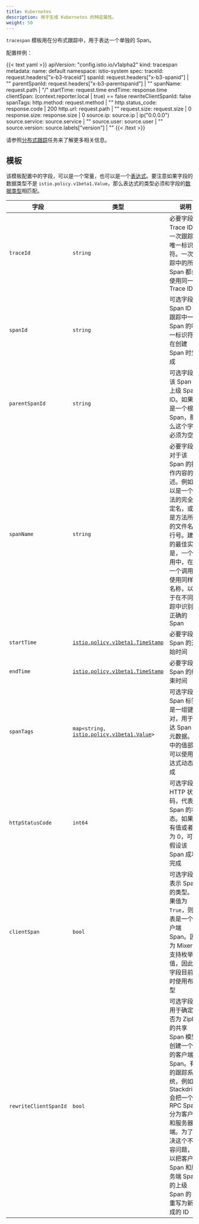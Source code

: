 ```yaml
---
title: Kubernetes
description: 用于生成 Kubernetes 的特定属性。
weight: 50
---
```


`tracespan` 模板用在分布式跟踪中，用于表达一个单独的 Span。

配置样例：

{{< text yaml >}}
apiVersion: "config.istio.io/v1alpha2"
kind: tracespan
metadata:
  name: default
  namespace: istio-system
spec:
  traceId: request.headers["x-b3-traceid"]
  spanId: request.headers["x-b3-spanid"] | ""
  parentSpanId: request.headers["x-b3-parentspanid"] | ""
  spanName: request.path | "/"
  startTime: request.time
  endTime: response.time
  clientSpan: (context.reporter.local | true) == false
  rewriteClientSpanId: false
  spanTags:
    http.method: request.method | ""
    http.status_code: response.code | 200
    http.url: request.path | ""
    request.size: request.size | 0
    response.size: response.size | 0
    source.ip: source.ip | ip("0.0.0.0")
    source.service: source.service | ""
    source.user: source.user | ""
    source.version: source.labels["version"] | ""
{{< /text >}}

请参照[分布式跟踪](/zh/docs/tasks/telemetry/distributed-tracing/)任务来了解更多相关信息。

## 模板

该模板配置中的字段，可以是一个常量，也可以是一个[表达式](/zh/docs/reference//config/policy-and-telemetry/expression-language/)。要注意如果字段的数据类型不是 `istio.policy.v1beta1.Value`，那么表达式的类型必须和字段的[数据类型](/zh/docs/reference/config/policy-and-telemetry/expression-language/#类型检查)相匹配。

|字段|类型|说明|
|---|---|---|
|`traceId`|`string`|必要字段。Trace ID 是一次跟踪的唯一标识符。一次跟踪中的所有 Span 都会使用同一个 Trace ID|
|`spanId`|`string`|可选字段。Span ID 是跟踪中一个 Span 的唯一标识符，在创建 Span 时生成|
|`parentSpanId`|`string`|可选字段。该 Span 的上级 Span ID。如果这是一个根级 Span，那么这个字段必须为空|
|`spanName`|`string`|必要字段。对于该 Span 的操作内容的描述。例如可以是一个方法的完全限定名，或者是方法所在的文件名和行号。建议的最佳实践是，一个应用中，在同一个调用点使用同样的名称，以便于在不同跟踪中识别出正确的 Span|
|`startTime`|[`istio.policy.v1beta1.TimeStamp`](/docs/reference/config/policy-and-telemetry/istio.policy.v1beta1.html#TimeStamp)|必要字段：Span 的开始时间|
|`endTime`|[`istio.policy.v1beta1.TimeStamp`](/docs/reference/config/policy-and-telemetry/istio.policy.v1beta1.html#TimeStamp)|必要字段：Span 的结束时间|
|`spanTags`|`map<string,` [`istio.policy.v1beta1.Value`](/docs/reference/config/policy-and-telemetry/istio.policy.v1beta1.html#Value)`>`|可选字段。Span 标签是一组键值对，用于表达 Span 的元数据。其中的值部分可以使用表达式动态生成|
|`httpStatusCode`|`int64`|可选字段。HTTP 状态码，代表 Span 的状态。如果没有值或者值为 0，可以假设该 Span 成功完成|
|`clientSpan`|`bool`|可选字段。表示 Span 的类型。如果值为 `True`，则代表是一个客户端 Span。因为 Mixer 不支持枚举值，因此该字段目前临时使用布尔型|
|`rewriteClientSpanId`|`bool`|可选字段。用于确定是否为 Zipkin 的共享 Span 模型创建一个新的客户端 Span。有的跟踪系统，例如 Stackdriver 会把一个 RPC Span 分为客户端和服务器端。为了解决这个不兼容问题，可以把客户端 Span 和服务端 Span 的上级 Span 的 ID 重写为新生成的 ID|